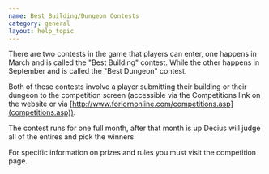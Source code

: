 ```yaml
---
name: Best Building/Dungeon Contests
category: general
layout: help_topic
---
```

There are two contests in the game that players can enter, one happens in March and is called the "Best Building" contest. While the other happens in September and is called the "Best Dungeon" contest.

Both of these contests involve a player submitting their building or their dungeon to the competition screen (accessible via the Competitions link on the website or via [http://www.forlornonline.com/competitions.asp](competitions.asp)).

The contest runs for one full month, after that month is up Decius will judge all of the entires and pick the winners.

For specific information on prizes and rules you must visit the competition page.